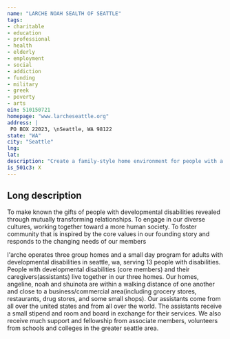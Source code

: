 ```yaml
---
name: "LARCHE NOAH SEALTH OF SEATTLE"
tags:
- charitable
- education
- professional
- health
- elderly
- employment
- social
- addiction
- funding
- military
- greek
- poverty
- arts
ein: 510150721
homepage: "www.larcheseattle.org"
address: |
 PO BOX 22023, \nSeattle, WA 98122
state: "WA"
city: "Seattle"
lng: 
lat: 
description: "Create a family-style home environment for people with a developmental disability"
is_501c3: X
---
```


## Long description

To make known the gifts of people with developmental disabilities revealed through mutually transforming relationships. To engage in our diverse cultures, working together toward a more human society. To foster community that is inspired by the core values in our founding story and responds to the changing needs of our members
  
  l'arche operates three group homes and a small day program for adults with developmental disabilities in seattle, wa, serving 13 people with disabilities. People with developmental disabilities (core members) and their caregivers(assistants) live together in our three homes. Our homes, angeline, noah and shuinota are within a walking distance of one another and close to a business/commercial area(including grocery stores, restaurants, drug stores, and some small shops). Our assistants come from all over the united states and from all over the world. The assistants receive a small stipend and room and board in exchange for their services. We also receive much support and fellowship from associate members, volunteers from schools and colleges in the greater seattle area. 
